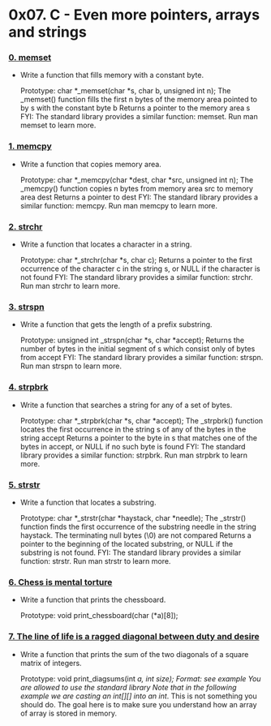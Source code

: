 # 0x07. C - Even more pointers, arrays and strings

### [0. memset](./0-memset.c)

-   Write a function that fills memory with a constant byte.

      Prototype: char *_memset(char *s, char b, unsigned int n);
      The _memset() function fills the first n bytes of the memory area pointed to by s with the constant byte b
      Returns a pointer to the memory area s
    FYI: The standard library provides a similar function: memset. Run man memset to learn more.

### [1. memcpy](./1-memcpy.c)

-   Write a function that copies memory area.

      Prototype: char *_memcpy(char *dest, char *src, unsigned int n);
      The _memcpy() function copies n bytes from memory area src to memory area dest
      Returns a pointer to dest
    FYI: The standard library provides a similar function: memcpy. Run man memcpy to learn more.

### [2. strchr](./2-strchr.c)

-   Write a function that locates a character in a string.

      Prototype: char *_strchr(char *s, char c);
      Returns a pointer to the first occurrence of the character c in the string s, or NULL if the character is not found
    FYI: The standard library provides a similar function: strchr. Run man strchr to learn more.

### [3. strspn](./3-strspn.c)

-   Write a function that gets the length of a prefix substring.

      Prototype: unsigned int _strspn(char *s, char *accept);
      Returns the number of bytes in the initial segment of s which consist only of bytes from accept
    FYI: The standard library provides a similar function: strspn. Run man strspn to learn more.

### [4. strpbrk](./4-strpbrk.c)

-   Write a function that searches a string for any of a set of bytes.

      Prototype: char *_strpbrk(char *s, char *accept);
      The _strpbrk() function locates the first occurrence in the string s of any of the bytes in the string accept
      Returns a pointer to the byte in s that matches one of the bytes in accept, or NULL if no such byte is found
    FYI: The standard library provides a similar function: strpbrk. Run man strpbrk to learn more.

### [5. strstr](./5-strstr.c)

-   Write a function that locates a substring.

      Prototype: char *_strstr(char *haystack, char *needle);
      The _strstr() function finds the first occurrence of the substring needle in the string haystack. The terminating null bytes (\0) are not compared
      Returns a pointer to the beginning of the located substring, or NULL if the substring is not found.
    FYI: The standard library provides a similar function: strstr. Run man strstr to learn more.
      
### [6. Chess is mental torture](./7-print_chessboard.c)

-   Write a function that prints the chessboard.

      Prototype: void print_chessboard(char (*a)[8]);

### [7. The line of life is a ragged diagonal between duty and desire](./8-print_diagsums.c)

-   Write a function that prints the sum of the two diagonals of a square matrix of integers.

      Prototype: void print_diagsums(int *a, int size);
      Format: see example
      You are allowed to use the standard library
      Note that in the following example we are casting an int[][] into an int*. This is not something you should do. The goal here is to make sure you understand how an array of array is stored in memory.